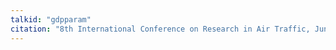 ```yaml
---
talkid: "gdpparam"
citation: "8th International Conference on Research in Air Traffic, June 2018, Barcelona"
---
```

